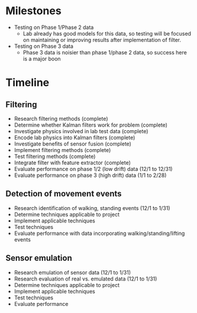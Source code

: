 # Milestones
* Testing on Phase 1/Phase 2 data
	* Lab already has good models for this data, so testing will be focused
	  on maintaining or improving results after implementation of filter.
* Testing on Phase 3 data
	* Phase 3 data is noisier than phase 1/phase 2 data, so success here is
	  a major boon

# Timeline
## Filtering
* Research filtering methods (complete)
* Determine whether Kalman filters work for problem (complete)
* Investigate physics involved in lab test data (complete)
* Encode lab physics into Kalman filters (complete)
* Investigate benefits of sensor fusion (complete)
* Implement filtering methods (complete)
* Test filtering methods (complete)
* Integrate filter with feature extractor (complete)
* Evaluate performance on phase 1/2 (low drift) data (12/1 to 12/31)
* Evaluate performance on phase 3 (high drift) data (1/1 to 2/28)

## Detection of movement events
* Research identification of walking, standing events (12/1 to 1/31) 
* Determine techniques applicable to project
* Implement applicable techniques
* Test techniques
* Evaluate performance with data incorporating walking/standing/lifting events

## Sensor emulation
* Research emulation of sensor data (12/1 to 1/31)
* Research evaluation of real vs. emulated data (12/1 to 1/31)
* Determine techniques applicable to project
* Implement applicable techniques
* Test techniques
* Evaluate performance
